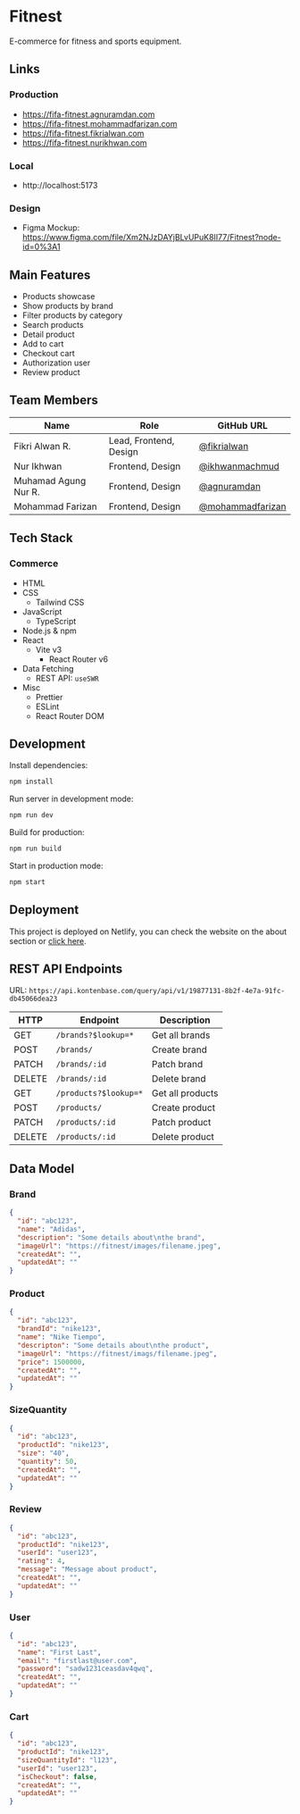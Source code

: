 # Fitnest

E-commerce for fitness and sports equipment.

## Links

### Production

- https://fifa-fitnest.agnuramdan.com
- https://fifa-fitnest.mohammadfarizan.com
- https://fifa-fitnest.fikrialwan.com
- https://fifa-fitnest.nurikhwan.com

### Local

- http://localhost:5173

### Design

- Figma Mockup: https://www.figma.com/file/Xm2NJzDAYjBLvUPuK8II77/Fitnest?node-id=0%3A1

## Main Features

- Products showcase
- Show products by brand
- Filter products by category
- Search products
- Detail product
- Add to cart
- Checkout cart
- Authorization user
- Review product

## Team Members

| Name                 | Role                   | GitHub URL                                             |
| -------------------- | ---------------------- | ------------------------------------------------------ |
| Fikri Alwan R.       | Lead, Frontend, Design | [@fikrialwan](https://github.com/fikrialwan)           |
| Nur Ikhwan           | Frontend, Design       | [@ikhwanmachmud](https://github.com/ikhwanmachmud)     |
| Muhamad Agung Nur R. | Frontend, Design       | [@agnuramdan](https://github.com/agnuramdan)           |
| Mohammad Farizan     | Frontend, Design       | [@mohammadfarizan](https://github.com/mohammadfarizan) |

## Tech Stack

### Commerce

- HTML
- CSS
  - Tailwind CSS
- JavaScript
  - TypeScript
- Node.js & npm
- React
  - Vite v3
    - React Router v6
- Data Fetching
  - REST API: `useSWR`
- Misc
  - Prettier
  - ESLint
  - React Router DOM

## Development

Install dependencies:

```sh
npm install
```

Run server in development mode:

```sh
npm run dev
```

Build for production:

```sh
npm run build
```

Start in production mode:

```sh
npm start
```

## Deployment

This project is deployed on Netlify, you can check the website on the about section or [click here](https://fifa-fitnest.netlify.app).

## REST API Endpoints

URL: `https://api.kontenbase.com/query/api/v1/19877131-8b2f-4e7a-91fc-db45066dea23`

| HTTP   | Endpoint              | Description      |
| ------ | --------------------- | ---------------- |
| GET    | `/brands?$lookup=*`   | Get all brands   |
| POST   | `/brands/`            | Create brand     |
| PATCH  | `/brands/:id`         | Patch brand      |
| DELETE | `/brands/:id`         | Delete brand     |
| GET    | `/products?$lookup=*` | Get all products |
| POST   | `/products/`          | Create product   |
| PATCH  | `/products/:id`       | Patch product    |
| DELETE | `/products/:id`       | Delete product   |

## Data Model

### Brand

```json
{
  "id": "abc123",
  "name": "Adidas",
  "description": "Some details about\nthe brand",
  "imageUrl": "https://fitnest/images/filename.jpeg",
  "createdAt": "",
  "updatedAt": ""
}
```

### Product

```json
{
  "id": "abc123",
  "brandId": "nike123",
  "name": "Nike Tiempo",
  "descripton": "Some details about\nthe product",
  "imageUrl": "https://fitnest/imags/filename.jpeg",
  "price": 1500000,
  "createdAt": "",
  "updatedAt": ""
}
```

### SizeQuantity

```json
{
  "id": "abc123",
  "productId": "nike123",
  "size": "40",
  "quantity": 50,
  "createdAt": "",
  "updatedAt": ""
}
```

### Review

```json
{
  "id": "abc123",
  "productId": "nike123",
  "userId": "user123",
  "rating": 4,
  "message": "Message about product",
  "createdAt": "",
  "updatedAt": ""
}
```

### User

```json
{
  "id": "abc123",
  "name": "First Last",
  "email": "firstlast@user.com",
  "password": "sadw1231ceasdav4qwq",
  "createdAt": "",
  "updatedAt": ""
}
```

### Cart

```json
{
  "id": "abc123",
  "productId": "nike123",
  "sizeQuantityId": "l123",
  "userId": "user123",
  "isCheckout": false,
  "createdAt": "",
  "updatedAt": ""
}
```
